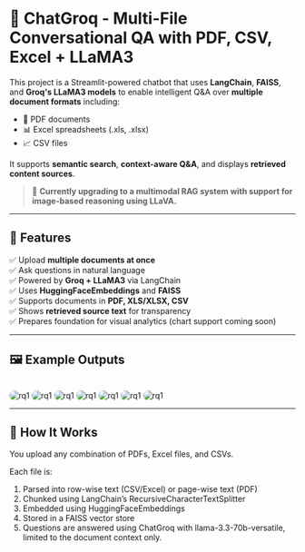 # 📄 ChatGroq - Multi-File Conversational QA with PDF, CSV, Excel + LLaMA3

This project is a Streamlit-powered chatbot that uses **LangChain**, **FAISS**, and **Groq's LLaMA3 models** to enable intelligent Q&A over **multiple document formats** including:

- 📄 PDF documents  
- 📊 Excel spreadsheets (.xls, .xlsx)  
- 📈 CSV files  

It supports **semantic search**, **context-aware Q&A**, and displays **retrieved content sources**.

> 🚧 **Currently upgrading to a multimodal RAG system with support for image-based reasoning using LLaVA.**  

---

## 🧠 Features

✅ Upload **multiple documents at once**  
✅ Ask questions in natural language  
✅ Powered by **Groq + LLaMA3** via LangChain  
✅ Uses **HuggingFaceEmbeddings** and **FAISS**  
✅ Supports documents in **PDF, XLS/XLSX, CSV**  
✅ Shows **retrieved source text** for transparency  
✅ Prepares foundation for visual analytics (chart support coming soon)

---
## 🖼️ Example Outputs
<img src="./example outputs/2 ex.jpg" alt="rq1" style="margin-top: 1rem; max-width: 100%; border-radius: 8px;">
<img src="./example outputs/3 ex.jpg" alt="rq1" style="margin-top: 1rem; max-width: 100%; border-radius: 8px;">
<img src="./example outputs/4 ex.jpg" alt="rq1" style="margin-top: 1rem; max-width: 100%; border-radius: 8px;">
<img src="./example outputs/5 ex.jpg" alt="rq1" style="margin-top: 1rem; max-width: 100%; border-radius: 8px;">
<img src="./example outputs/6 ex.jpg" alt="rq1" style="margin-top: 1rem; max-width: 100%; border-radius: 8px;">
<img src="./example outputs/7 ex.jpg" alt="rq1" style="margin-top: 1rem; max-width: 100%; border-radius: 8px;">
<img src="./example outputs/8 ex.jpg" alt="rq1" style="margin-top: 1rem; max-width: 100%; border-radius: 8px;">

---

## 🧠 How It Works
You upload any combination of PDFs, Excel files, and CSVs.

Each file is:

1. Parsed into row-wise text (CSV/Excel) or page-wise text (PDF)
2. Chunked using LangChain’s RecursiveCharacterTextSplitter
3. Embedded using HuggingFaceEmbeddings
4. Stored in a FAISS vector store
5. Questions are answered using ChatGroq with llama-3.3-70b-versatile, limited to the document context only.

